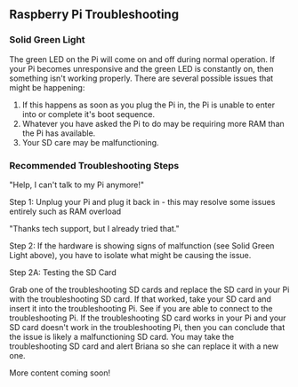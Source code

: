 ## Raspberry Pi Troubleshooting

### Solid Green Light ###
The green LED on the Pi will come on and off during normal operation. 
If your Pi becomes unresponsive and the green LED is constantly on, then something isn't working properly. 
There are several possible issues that might be happening:
1. If this happens as soon as you plug the Pi in, the Pi is unable to enter into or complete it's boot sequence.
2. Whatever you have asked the Pi to do may be requiring more RAM than the Pi has available.
3. Your SD care may be malfunctioning. 


### Recommended Troubleshooting Steps ###
"Help, I can't talk to my Pi anymore!" 

Step 1: Unplug your Pi and plug it back in - this may resolve some issues entirely such as RAM overload

"Thanks tech support, but I already tried that."

Step 2: If the hardware is showing signs of malfunction (see Solid Green Light above), you have to isolate what might be causing the issue. 

Step 2A: Testing the SD Card

Grab one of the troubleshooting SD cards and replace the SD card in your Pi with the troubleshooting SD card. If that worked, take your SD card and insert it into the troubleshooting Pi. See if you are able to connect to the troubleshooting Pi. If the troubleshooting SD card works in your Pi and your SD card doesn't work in the troubleshooting Pi, then you can conclude that the issue is likely a malfunctioning SD card. You may take the troubleshooting SD card and alert Briana so she can replace it with a new one. 

More content coming soon!
